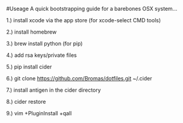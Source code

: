 #Useage
A quick bootstrapping guide for a barebones OSX system...

1.) install xcode via the app store (for xcode-select CMD tools)

2.) install homebrew

3.) brew install python (for pip)

4.) add rsa keys/private files

5.) pip install cider

6.) git clone https://github.com/Bromas/dotfiles.git ~/.cider

7.) install antigen in the cider directory

8.) cider restore

9.) vim +PluginInstall +qall